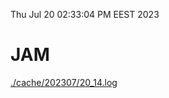 Thu Jul 20 02:33:04 PM EEST 2023
# JAM
<a href='./cache/202307/20_14.log'>./cache/202307/20_14.log</a>
